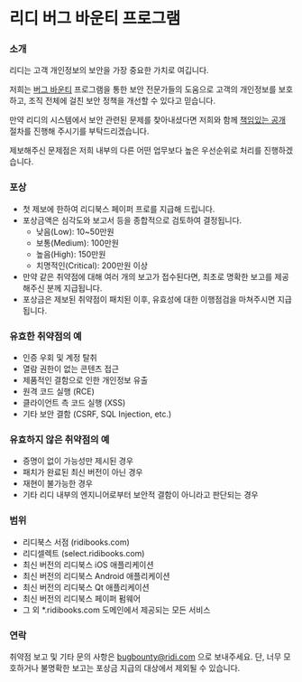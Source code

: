 # 리디 버그 바운티 프로그램

### 소개

리디는 고객 개인정보의 보안을 가장 중요한 가치로 여깁니다.

저희는 [버그 바운티](https://en.wikipedia.org/wiki/Bug_bounty_program) 프로그램을 통한 보안 전문가들의 도움으로 고객의 개인정보를 보호하고, 조직 전체에 걸친 보안 정책을 개선할 수 있다고 믿습니다.

만약 리디의 시스템에서 보안 관련된 문제를 찾아내셨다면 저희와 함께 [책임있는 공개](https://en.wikipedia.org/wiki/Responsible_disclosure) 절차를 진행해 주시기를 부탁드리겠습니다.

제보해주신 문제점은 저희 내부의 다른 어떤 업무보다 높은 우선순위로 처리를 진행하겠습니다.


### 포상

- 첫 제보에 한하여 리디북스 페이퍼 프로를 지급해 드립니다.
- 포상금액은 심각도와 보고서 등을 종합적으로 검토하여 결정됩니다.
  - 낮음(Low): 10~50만원
  - 보통(Medium): 100만원
  - 높음(High): 150만원
  - 치명적인(Critical): 200만원 이상
- 만약 같은 취약점에 대해 여러 개의 보고가 접수된다면, 최초로 명확한 보고를 제공해주신 분께 지급됩니다.
- 포상금은 제보된 취약점이 패치된 이후, 유효성에 대한 이행점검을 마쳐주시면 지급됩니다.


### 유효한 취약점의 예

- 인증 우회 및 계정 탈취
- 열람 권한이 없는 콘텐츠 접근
- 제품적인 결함으로 인한 개인정보 유출
- 원격 코드 실행 (RCE)
- 클라이언트 측 코드 실행 (XSS)
- 기타 보안 결함 (CSRF, SQL Injection, etc.)


### 유효하지 않은 취약점의 예

- 증명이 없이 가능성만 제시된 경우
- 패치가 완료된 최신 버전이 아닌 경우
- 재현이 불가능한 경우
- 기타 리디 내부의 엔지니어로부터 보안적 결함이 아니라고 판단되는 경우


### 범위

- 리디북스 서점 (ridibooks.com)
- 리디셀렉트 (select.ridibooks.com)
- 최신 버전의 리디북스 iOS 애플리케이션
- 최신 버전의 리디북스 Android 애플리케이션
- 최신 버전의 리디북스 Qt 애플리케이션
- 최신 버전의 리디북스 페이퍼 펌웨어
- 그 외 *.ridibooks.com 도메인에서 제공되는 모든 서비스


### 연락

취약점 보고 및 기타 문의 사항은 bugbounty@ridi.com 으로 보내주세요.
단, 너무 모호하거나 불명확한 보고는 포상금 지급의 대상에서 제외될 수 있습니다.
